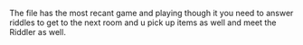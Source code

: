 The file has the most recant game and playing though it you need to answer riddles to get to the next room and u pick up items as well and meet the Riddler as well.
